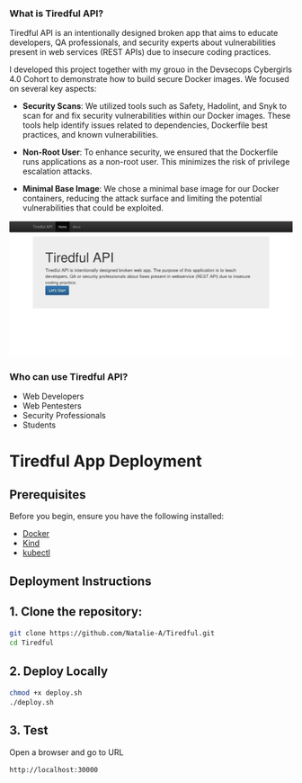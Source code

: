 ### What is Tiredful API?

Tiredful API is an intentionally designed broken app that aims to educate developers, QA professionals, and security experts about vulnerabilities present in web services (REST APIs) due to insecure coding practices.

I developed this project together with my grouo in the Devsecops Cybergirls 4.0 Cohort to demonstrate how to build secure Docker images. We focused on several key aspects:

- **Security Scans**: We utilized tools such as Safety, Hadolint, and Snyk to scan for and fix security vulnerabilities within our Docker images. These tools help identify issues related to dependencies, Dockerfile best practices, and known vulnerabilities.

- **Non-Root User**: To enhance security, we ensured that the Dockerfile runs applications as a non-root user. This minimizes the risk of privilege escalation attacks.

- **Minimal Base Image**: We chose a minimal base image for our Docker containers, reducing the attack surface and limiting the potential vulnerabilities that could be exploited.

![Tiredful API image](./Tiredful-API.jpg)

### Who can use Tiredful API?
* Web Developers
* Web Pentesters
* Security Professionals
* Students

  
# Tiredful App Deployment

## Prerequisites

Before you begin, ensure you have the following installed:

- [Docker](https://docs.docker.com/engine/install/)
- [Kind](https://kind.sigs.k8s.io/docs/user/quick-start/#installation)
- [kubectl](https://kubernetes.io/docs/tasks/tools/install-kubectl/)

## Deployment Instructions

## 1. Clone the repository:
   ```bash
   git clone https://github.com/Natalie-A/Tiredful.git
   cd Tiredful
   ```

## 2. Deploy Locally
   ```bash
   chmod +x deploy.sh
   ./deploy.sh
   ```

## 3. Test
Open a browser and go to URL
```
http://localhost:30000                           
```

